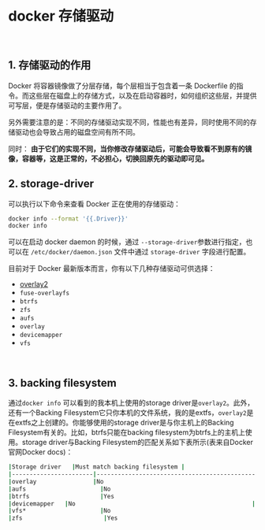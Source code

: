 # docker 存储驱动

‍

## 1. 存储驱动的作用

Docker 将容器镜像做了分层存储，每个层相当于包含着一条 Dockerfile 的指令。而这些层在磁盘上的存储方式，以及在启动容器时，如何组织这些层，并提供可写层，便是存储驱动的主要作用了。

另外需要注意的是：不同的存储驱动实现不同，性能也有差异，同时使用不同的存储驱动也会导致占用的磁盘空间有所不同。

同时： **由于它们的实现不同，当你修改存储驱动后，可能会导致看不到原有的镜像，容器等，这是正常的，不必担心，切换回原先的驱动即可见。**

## 2. storage-driver

可以执行以下命令来查看 Docker 正在使用的存储驱动：

```bash
docker info --format '{{.Driver}}'
docker info 
```

可以在启动 docker daemon 的时候，通过 `--storage-driver`​ 参数进行指定，也可以在 `/etc/docker/daemon.json`​ 文件中通过 `storage-driver`​ 字段进行配置。

目前对于 Docker 最新版本而言，你有以下几种存储驱动可供选择：

- [overlay2](docker%20存储驱动/overlay2原理.md)
- ​`fuse-overlayfs`​
- ​`btrfs`​
- ​`zfs`​
- ​`aufs`​
- ​`overlay`​
- ​`devicemapper`​
- ​`vfs`​

‍

## 3. backing filesystem

通过`docker info`​ 可以看到的我本机上使用的storage driver是`overlay2`​。此外，还有一个Backing Filesystem它只你本机的文件系统，我的是extfs，`overlay2`​是在extfs之上创建的。你能够使用的storage driver是与你主机上的Backing Filesystem有关的。比如，btrfs只能在backing filesystem为btrfs上的主机上使用。storage driver与Backing Filesystem的匹配关系如下表所示(表来自Docker官网Docker docs)：

```bash
|Storage driver   |Must match backing filesystem |
|-----------------------|---------------------------------------------|
|overlay                |No                                                  |
|aufs                     |No                                                  |
|btrfs                    |Yes                                                 |
|devicemapper   |No                                                  |
|vfs*                     |No                                                   |
|zfs                       |Yes                                                  |
```

‍
